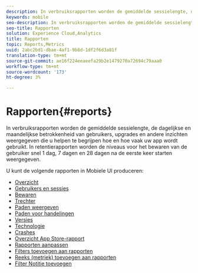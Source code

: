```yaml
---
description: In verbruiksrapporten worden de gemiddelde sessielengte, de dagelijkse en maandelijkse betrokkenheid van gebruikers, upgrades en andere inzichten weergegeven die u helpen te begrijpen hoe en hoe vaak uw app wordt gebruikt. In retentierapporten worden de niveaus voor het bewaren van de gebruiker snel 1 dag, 7 dagen en 28 dagen na de eerste keer starten weergegeven.
keywords: mobile
seo-description: In verbruiksrapporten worden de gemiddelde sessielengte, de dagelijkse en maandelijkse betrokkenheid van gebruikers, upgrades en andere inzichten weergegeven die u helpen te begrijpen hoe en hoe vaak uw app wordt gebruikt. In retentierapporten worden de niveaus voor het bewaren van de gebruiker snel 1 dag, 7 dagen en 28 dagen na de eerste keer starten weergegeven.
seo-title: Rapporten
solution: Experience Cloud,Analytics
title: Rapporten
topic: Reports,Metrics
uuid: 2abc2bd1-dbae-4af1-9b8d-1df2f6d3a81f
translation-type: tm+mt
source-git-commit: ae16f224eeaeefa29b2e1479270a72694c79aaa0
workflow-type: tm+mt
source-wordcount: '173'
ht-degree: 3%

---
```



# Rapporten{#reports}

In verbruiksrapporten worden de gemiddelde sessielengte, de dagelijkse en maandelijkse betrokkenheid van gebruikers, upgrades en andere inzichten weergegeven die u helpen te begrijpen hoe en hoe vaak uw app wordt gebruikt. In retentierapporten worden de niveaus voor het bewaren van de gebruiker snel 1 dag, 7 dagen en 28 dagen na de eerste keer starten weergegeven.

U kunt de volgende rapporten in Mobiele UI produceren:

* [Overzicht](/help/using/usage/usage-overview.md)
* [Gebruikers en sessies](/help/using/usage/users-sessions.md)
* [Bewaren](/help/using/usage/reports-retention.md)
* [Trechter](/help/using/usage/reports-funnel.md)
* [Paden weergeven](/help/using/usage/reports-view-paths.md)
* [Paden voor handelingen](/help/using/usage/reports-action-paths.md)
* [Versies](/help/using/usage/c-reports-versions.md)
* [Technologie](/help/using/usage/reports-technology.md)
* [Crashes](/help/using/usage/c-crashes.md)
* [Overzicht App Store-rapport](/help/using/usage/c-app-store-store-performance.md)
* [Rapporten aanpassen](/help/using/usage/reports-customize/reports-customize.md)
* [Filters toevoegen aan rapporten](/help/using/usage/reports-customize/t-reports-customize.md)
* [Reeks (metriek) toevoegen aan rapporten](/help/using/usage/reports-customize/t-reports-series.md)
* [Filter Notitie toevoegen](/help/using/usage/reports-customize/t-sticky-filter.md)
